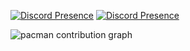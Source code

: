[![Discord Presence](https://lanyard.cnrad.dev/api/852880514201419806)](https://discord.com/users/852880514201419806)
[![Discord Presence](https://lanyard.cnrad.dev/api/852880514201419806)](https://discord.com/users/852880514201419806)

<picture>
  <source media="(prefers-color-scheme: dark)" srcset="https://raw.githubusercontent.com/3nox/3nox/output/pacman-contribution-graph-dark.svg">
  <source media="(prefers-color-scheme: light)" srcset="https://raw.githubusercontent.com/3nox/3nox/output/pacman-contribution-graph.svg">
  <img alt="pacman contribution graph" src="https://raw.githubusercontent.com/3nox/3nox/output/pacman-contribution-graph.svg">
</picture>

###
